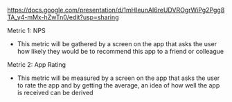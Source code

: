 https://docs.google.com/presentation/d/1mHIeunAI6reUDVROgrWiPg2Pgg8TA_y4-mMx-hZwTn0/edit?usp=sharing

Metric 1: NPS
* This metric will be gathered by a screen on the app that asks the user how likely they would be to
  recommend this app to a friend or colleague

Metric 2: App Rating
* This metric will be measured by a screen on the app that asks the user to rate the app and by getting the
  average, an idea of how well the app is received can be derived


